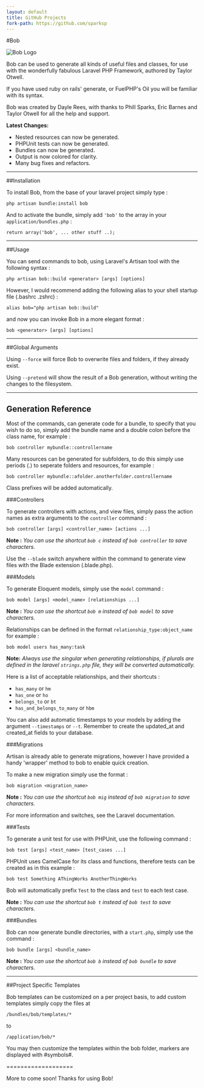 ```yaml
---
layout: default
title: GitHub Projects
fork-path: https://github.com/sparksp
---
```


#Bob

![Bob Logo](http://daylerees.com/boblogo.png)

Bob can be used to generate all kinds of useful files and classes, for use with the wonderfully fabulous Laravel PHP Framework, authored by Taylor Otwell.

If you have used ruby on rails' generate, or FuelPHP's Oil you will be familiar with its syntax.

Bob was created by Dayle Rees, with thanks to Phill Sparks, Eric Barnes and Taylor Otwell for all the help and support.

**Latest Changes:**

* Nested resources can now be generated.
* PHPUnit tests can now be generated.
* Bundles can now be generated.
* Output is now colored for clarity.
* Many bug fixes and refactors.

---

##Installation

To install Bob, from the base of your laravel project simply type :

```
php artisan bundle:install bob
```

And to activate the bundle, simply add `'bob'` to the array in your `application/bundles.php` :

```
return array('bob', ... other stuff ..);
```

---

##Usage

You can send commands to bob, using Laravel's Artisan tool with the following syntax :

```
php artisan bob::build <generator> [args] [options]
```

However, I would recommend adding the following alias to your shell startup file (.bashrc .zshrc) :

```
alias bob="php artisan bob::build"
```

and now you can invoke Bob in a more elegant format :

```
bob <generator> [args] [options]
```

---

##Global Arguments

Using `--force` will force Bob to overwrite files and folders, if they already exist.

Using `--pretend` will show the result of a Bob generation, without writing the changes to the filesystem.

---

## Generation Reference

Most of the commands, can generate code for a bundle, to specify that you wish to do so, simply add the bundle name and a double colon before the class name, for example :

```
bob controller mybundle::controllername
```

Many resources can be generated for subfolders, to do this simply use periods (.) to seperate folders and resources, for example :

```
bob controller mybundle::afolder.anotherfolder.controllername
```

Class prefixes will be added automatically.

###Controllers

To generate controllers with actions, and view files, simply pass the action names as extra arguments to the `controller` command :

```
bob controller [args] <controller_name> [actions ...]
```

**Note :** *You can use the shortcut `bob c` instead of `bob controller` to save characters.*

Use the `--blade` switch anywhere within the command to generate view files with the Blade extension (.blade.php).

###Models

To generate Eloquent models, simply use the `model` command :

```
bob model [args] <model_name> [relationships ...]
```
**Note :** *You can use the shortcut `bob m` instead of `bob model` to save characters.*

Relationships can be defined in the format `relationship_type:object_name` for example :

```
bob model users has_many:task
```
**Note:** *Always use the singular when generating relationships, if plurals are defined in the laravel `strings.php` file, they will be converted automatically.*

Here is a list of acceptable relationships, and their shortcuts :

* `has_many` or `hm`
* `has_one` or `ho`
* `belongs_to` or `bt`
* `has_and_belongs_to_many` or `hbm`

You can also add automatic timestamps to your models by adding the argument `--timestamps` or `--t`. Remember to create the updated_at and created_at fields to your database.

###Migrations

Artisan is already able to generate migrations, however I have provided a handy 'wrapper' method to bob to enable quick creation.

To make a new migration simply use the format :

```
bob migration <migration_name>
```
**Note :** *You can use the shortcut `bob mig` instead of `bob migration` to save characters.*

For more information and switches, see the Laravel documentation.

###Tests

To generate a unit test for use with PHPUnit, use the following command :

```
bob test [args] <test_name> [test_cases ...]
```

PHPUnit uses CamelCase for its class and functions, therefore tests can be created as in this example :

```
bob test Something AThingWorks AnotherThingWorks
```

Bob will automatically prefix `Test` to the class and `test` to each test case.

**Note :** *You can use the shortcut `bob t` instead of `bob test` to save characters.*

###Bundles

Bob can now generate bundle directories, with a `start.php`, simply use the command :

```
bob bundle [args] <bundle_name>
```

**Note :** *You can use the shortcut `bob b` instead of `bob bundle` to save characters.*

---

##Project Specific Templates

Bob templates can be customized on a per project basis, to add custom templates simply copy the files at

```
/bundles/bob/templates/*
```

to

```
/application/bob/*
```

You may then customize the templates within the bob folder, markers are displayed with #symbols#.

===================

More to come soon! Thanks for using Bob!
